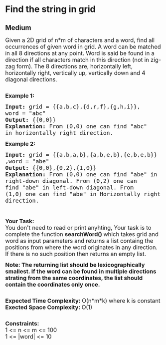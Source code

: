# Find the string in grid
## Medium 
<div class="problems_problem_content__Xm_eO"><p><span style="font-size:18px">Given a 2D grid&nbsp;of n*m of characters and a word, find all occurrences of given word in grid. A word can be matched in all 8 directions at any point. Word is said be found in a direction if all characters match in this direction (not in zig-zag form). The 8 directions are, horizontally left, horizontally right, vertically up, vertically down and 4 diagonal directions.</span><br>
&nbsp;</p>

<p><span style="font-size:18px"><strong>Example 1:</strong></span></p>

<pre><span style="font-size:18px"><strong>Input: </strong>grid = {{a,b,c},{d,r,f},{g,h,i}},
word = "abc"
<strong>Output: </strong>{{0,0}}
<strong>Explanation: </strong>From (0,0) one can find "abc"
in horizontally right direction.</span>
</pre>

<p><span style="font-size:18px"><strong>Example 2:</strong></span></p>

<pre><span style="font-size:18px"><strong>Input: </strong>grid = {{a,b,a,b},{a,b,e,b},{e,b,e,b}}
,word = "abe"
<strong>Output: </strong>{{0,0},{0,2},{1,0}}
<strong>Explanation: </strong>From (0,0) one can find "abe" in 
right-down diagonal. From (0,2) one can
find "abe" in left-down diagonal. From
(1,0) one can find "abe" in Horizontally right 
direction.</span>
</pre>

<p>&nbsp;</p>

<p><span style="font-size:18px"><strong>Your Task:</strong><br>
You don't need to read or print anyhting, Your task is to complete the function&nbsp;<strong>searchWord()&nbsp;</strong>which takes grid and word as input parameters and returns a list containg the positions from where the word originates&nbsp;in any direction. If there is no such position then returns an&nbsp;empty&nbsp;list.</span></p>

<p><strong><span style="font-size:18px">Note: The returning&nbsp;list&nbsp;should be lexicographically smallest. If the word can be found in multiple directions strating from the same coordinates, the list should contain the coordinates only once.&nbsp;</span></strong><br>
&nbsp;</p>

<p><span style="font-size:18px"><strong>Expected Time Complexity:&nbsp;</strong>O(n*m*k) where k is constant<br>
<strong>Exected Space Complexity:&nbsp;</strong>O(1)</span><br>
&nbsp;</p>

<p><span style="font-size:18px"><strong>Constraints:</strong><br>
1 &lt;= n &lt;= m &lt;= 100<br>
1 &lt;= |word| &lt;= 10</span></p>
</div>